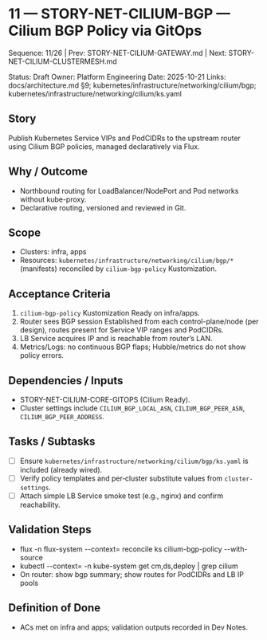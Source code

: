 # 11 — STORY-NET-CILIUM-BGP — Cilium BGP Policy via GitOps

Sequence: 11/26 | Prev: STORY-NET-CILIUM-GATEWAY.md | Next: STORY-NET-CILIUM-CLUSTERMESH.md

Status: Draft
Owner: Platform Engineering
Date: 2025-10-21
Links: docs/architecture.md §9; kubernetes/infrastructure/networking/cilium/bgp; kubernetes/infrastructure/networking/cilium/ks.yaml

## Story
Publish Kubernetes Service VIPs and PodCIDRs to the upstream router using Cilium BGP policies, managed declaratively via Flux.

## Why / Outcome
- Northbound routing for LoadBalancer/NodePort and Pod networks without kube-proxy.
- Declarative routing, versioned and reviewed in Git.

## Scope
- Clusters: infra, apps
- Resources: `kubernetes/infrastructure/networking/cilium/bgp/*` (manifests) reconciled by `cilium-bgp-policy` Kustomization.

## Acceptance Criteria
1) `cilium-bgp-policy` Kustomization Ready on infra/apps.
2) Router sees BGP session Established from each control-plane/node (per design), routes present for Service VIP ranges and PodCIDRs.
3) LB Service acquires IP and is reachable from router’s LAN.
4) Metrics/Logs: no continuous BGP flaps; Hubble/metrics do not show policy errors.

## Dependencies / Inputs
- STORY-NET-CILIUM-CORE-GITOPS (Cilium Ready).
- Cluster settings include `CILIUM_BGP_LOCAL_ASN`, `CILIUM_BGP_PEER_ASN`, `CILIUM_BGP_PEER_ADDRESS`.

## Tasks / Subtasks
- [ ] Ensure `kubernetes/infrastructure/networking/cilium/bgp/ks.yaml` is included (already wired).
- [ ] Verify policy templates and per‑cluster substitute values from `cluster-settings`.
- [ ] Attach simple LB Service smoke test (e.g., nginx) and confirm reachability.

## Validation Steps
- flux -n flux-system --context=<ctx> reconcile ks cilium-bgp-policy --with-source
- kubectl --context=<ctx> -n kube-system get cm,ds,deploy | grep cilium
- On router: show bgp summary; show routes for PodCIDRs and LB IP pools

## Definition of Done
- ACs met on infra and apps; validation outputs recorded in Dev Notes.
